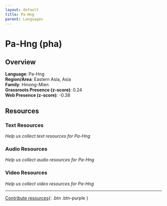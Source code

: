 ```yaml
---
layout: default
title: Pa-Hng
parent: Languages
---
```


# Pa-Hng (pha)

## Overview

**Language**: Pa-Hng  
**Region/Area**: Eastern Asia, Asia  
**Family**: Hmong-Mien  
**Grassroots Presence (z-score)**: 0.24  
**Web Presence (z-score)**: -0.38  

## Resources

### Text Resources
*Help us collect text resources for Pa-Hng*

### Audio Resources
*Help us collect audio resources for Pa-Hng*

### Video Resources
*Help us collect video resources for Pa-Hng*

---

[Contribute resources](https://forms.office.com/e/1SfLJx3u1r){: .btn .btn-purple }
